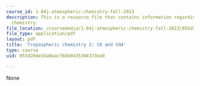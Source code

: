 ```yaml
---
course_id: 1-84j-atmospheric-chemistry-fall-2013
description: This is a resource file that contains information regarding tropospheric
  chemistry.
file_location: /coursemedia/1-84j-atmospheric-chemistry-fall-2013/055d204e1ba0aacf66b0435304373ea0_MIT1_84JF13_Lec11_trop2.pdf
file_type: application/pdf
layout: pdf
title: 'Tropospheric chemistry 2: CO and CH4'
type: course
uid: 055d204e1ba0aacf66b0435304373ea0

---
```

None